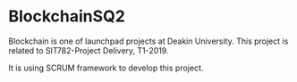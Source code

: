 # BlockchainSQ2
Blockchain is one of launchpad projects at Deakin University. This project is related to SIT782-Project Delivery, T1-2019.

It is using SCRUM framework to develop this project.
